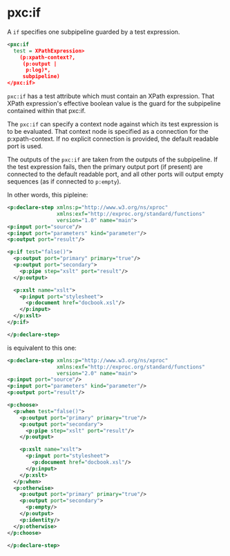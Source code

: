 # pxc:if

A `if` specifies one subpipeline guarded by a test expression.

```xml
<pxc:if
  test = XPathExpression>
    (p:xpath-context?,
     (p:output |
      p:log)*,
     subpipeline)
</pxc:if>
```

`pxc:if` has a test attribute which must contain an XPath expression.
That XPath expression's effective boolean value is the guard for the
subpipeline contained within that pxc:if.

The `pxc:if` can specify a context node against which its test
expression is to be evaluated. That context node is specified as a
connection for the p:xpath-context. If no explicit connection is
provided, the default readable port is used.

The outputs of the `pxc:if` are taken from the outputs of the
subpipeline. If the test expression fails, then the primary output
port (if present) are connected to the default readable port, and all
other ports will output empty sequences (as if connected to
`p:empty`).

In other words, this pipleine:

```xml
<p:declare-step xmlns:p="http://www.w3.org/ns/xproc"
                xmlns:exf="http://exproc.org/standard/functions"
                version="1.0" name="main">
<p:input port="source"/>
<p:input port="parameters" kind="parameter"/>
<p:output port="result"/>

<p:if test="false()">
  <p:output port="primary" primary="true"/>
  <p:output port="secondary">
    <p:pipe step="xslt" port="result"/>
  </p:output>

  <p:xslt name="xslt">
    <p:input port="stylesheet">
      <p:document href="docbook.xsl"/>
    </p:input>
  </p:xslt>
</p:if>

</p:declare-step>
```

is equivalent to this one:

```xml
<p:declare-step xmlns:p="http://www.w3.org/ns/xproc"
                xmlns:exf="http://exproc.org/standard/functions"
                version="2.0" name="main">
<p:input port="source"/>
<p:input port="parameters" kind="parameter"/>
<p:output port="result"/>

<p:choose>
  <p:when test="false()">
    <p:output port="primary" primary="true"/>
    <p:output port="secondary">
      <p:pipe step="xslt" port="result"/>
    </p:output>

    <p:xslt name="xslt">
      <p:input port="stylesheet">
        <p:document href="docbook.xsl"/>
      </p:input>
    </p:xslt>
  </p:when>
  <p:otherwise>
    <p:output port="primary" primary="true"/>
    <p:output port="secondary">
      <p:empty/>
    </p:output>
    <p:identity/>
  </p:otherwise>
</p:choose>

</p:declare-step>
```
